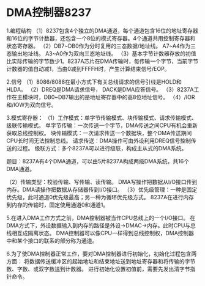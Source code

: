 # DMA控制器8237

1.编程结构
 （1）8237包含4个独立的DMA通道，每个通道包含16位的地址寄存器和16位的字节计数器，还包含一个8位的模式寄存器。4个通道共用控制寄存器和状态寄存器。
 （2）DB7~DB0作为分时复用的三态数据/地址线。
     A7~A4作为三态输出地址线。
     A3~A0作为双向三态地址线。
 （3）基本字节计数器存放的初值比实际传输的字节数少1。8237A芯片在DMA传输时，每传输一个字节，当前字节计数器的值自动减1，当由0减到FFFFH时，产生计算结束信号/EOP。
 
2.信号
 （1）8086/8088在最小方式下有关总线请求的信号引线是HOLD和HLDA。
 （2）DREQ是DMA请求信号， DACK是DMA应答信号。
 （3）8237A工作在主模块时，DB0~DB7输出的是地址寄存器中的高8位地址信号。
 （4）/IOR和/IOW为双向信号。

3.模式寄存器：
 （1）工作模式：单字节传输模式、块传输模式、请求传输模式、级联传输模式。
   单字节传输：一次传送一个字节，DMA传送之间CPU有机会重新获取总线控制权。
   块传输模式：一次请求传送一个数据块，整个DMA传送期间CPU长时间无法控制总线。
   请求传送：DMA操作可由外设利用DREQ信号控制传送的过程。
   级联方式：多个8237A可以进行级联，构成主从式的DMA系统。
   
   题目：8237A有4个DMA通道，可以由5片8237A构成两级DMA系统，共16个DMA通道。
   
 （2）传输类型：校验传输、写传输、读传输。
   DMA写操作把数据从I/O接口传到内存。DMA读操作把数据从存储器传到I/O接口。
 （3）优先级管理：一种是固定优先级，此时通道0优先级最高；另一种为循环优先级方式。
 8237A在进行内存到内存的传输时，固定使用通道0和通道1。
 
5.在进入DMA工作方式之前，DMA控制器被当作CPU总线上的一个I/O接口。
 在DMA方式下，外设数据输入到内存的路径是外设→DMAC→内存。此时CPU与总线相互成隔离状态。
 DMA控制器可以像CPU一样得到总线控制权，DMA控制器中和某个接口的联系的部分称为通道。

6.为了使DMA控制器正常工作，要对DMA控制器进行初始化，初始化过程包含两方面：
 将数据传送缓冲区的起始地址和结束地址送到地址寄存器和将传输的字节数、字数、或双字数送到计数器。
 进行初始化设置初值前，需要先发出清字节指针命令。